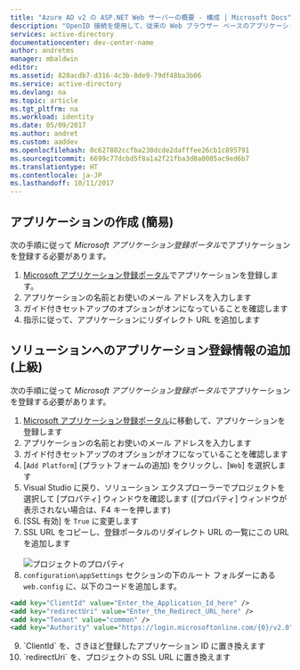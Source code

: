 ```yaml
---
title: "Azure AD v2 の ASP.NET Web サーバーの概要 - 構成 | Microsoft Docs"
description: "OpenID 接続を使用して、従来の Web ブラウザー ベースのアプリケーションの ASP.NET ソリューションで Microsoft のサインインを実装します"
services: active-directory
documentationcenter: dev-center-name
author: andretms
manager: mbaldwin
editor: 
ms.assetid: 820acdb7-d316-4c3b-8de9-79df48ba3b06
ms.service: active-directory
ms.devlang: na
ms.topic: article
ms.tgt_pltfrm: na
ms.workload: identity
ms.date: 05/09/2017
ms.author: andret
ms.custom: aaddev
ms.openlocfilehash: 0c627802ccfba230dcde2dafffee26cb1c895791
ms.sourcegitcommit: 6699c77dcbd5f8a1a2f21fba3d0a0005ac9ed6b7
ms.translationtype: HT
ms.contentlocale: ja-JP
ms.lasthandoff: 10/11/2017
---
```

## <a name="create-an-application-express"></a>アプリケーションの作成 (簡易)
次の手順に従って *Microsoft アプリケーション登録ポータル*でアプリケーションを登録する必要があります。
1. [Microsoft アプリケーション登録ポータル](https://apps.dev.microsoft.com/portal/register-app?appType=serverSideWebApp&appTech=aspNetWebAppOwin&step=configure)でアプリケーションを登録します。
2.  アプリケーションの名前とお使いのメール アドレスを入力します
3.  ガイド付きセットアップのオプションがオンになっていることを確認します
4.  指示に従って、アプリケーションにリダイレクト URL を追加します

## <a name="add-your-application-registration-information-to-your-solution-advanced"></a>ソリューションへのアプリケーション登録情報の追加 (上級)
次の手順に従って *Microsoft アプリケーション登録ポータル*でアプリケーションを登録する必要があります。
1. [Microsoft アプリケーション登録ポータル](https://apps.dev.microsoft.com/portal/register-app)に移動して、アプリケーションを登録します
2. アプリケーションの名前とお使いのメール アドレスを入力します 
3.  ガイド付きセットアップのオプションがオフになっていることを確認します
4.  [`Add Platform`] \(プラットフォームの追加) をクリックし、[`Web`] を選択します
5.  Visual Studio に戻り、ソリューション エクスプローラーでプロジェクトを選択して [プロパティ] ウィンドウを確認します ([プロパティ] ウィンドウが表示されない場合は、F4 キーを押します)
6.  [SSL 有効] を `True` に変更します
7.  SSL URL をコピーし、登録ポータルのリダイレクト URL の一覧にこの URL を追加します<br/><br/>![プロジェクトのプロパティ](media/active-directory-serversidewebapp-aspnetwebappowin-configure/vsprojectproperties.png)<br />
8.  `configuration\appSettings` セクションの下のルート フォルダーにある `web.config` に、以下のコードを追加します。

```xml
<add key="ClientId" value="Enter_the_Application_Id_here" />
<add key="redirectUri" value="Enter_the_Redirect_URL_here" />
<add key="Tenant" value="common" />
<add key="Authority" value="https://login.microsoftonline.com/{0}/v2.0" /> 
```
<!-- Workaround for Docs conversion bug -->
<ol start="9">
<li>
`ClientId` を、さきほど登録したアプリケーション ID に置き換えます
</li>
<li>
`redirectUri` を、プロジェクトの SSL URL に置き換えます
</li>
</ol>
<!-- End Docs -->
